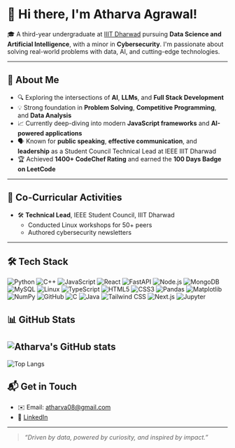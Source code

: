 # 👋 Hi there, I'm Atharva Agrawal!

🎓 A third-year undergraduate at [IIIT Dharwad](https://iiitdwd.ac.in/) pursuing **Data Science and Artificial Intelligence**, with a minor in **Cybersecurity**. I'm passionate about solving real-world problems with data, AI, and cutting-edge technologies.

---

## 🧠 About Me

- 🔍 Exploring the intersections of **AI**, **LLMs**, and **Full Stack Development**
- 💡 Strong foundation in **Problem Solving**, **Competitive Programming**, and **Data Analysis**
- 📈 Currently deep-diving into modern **JavaScript frameworks** and **AI-powered applications**
- 🗣️ Known for **public speaking**, **effective communication**, and **leadership** as a Student Council Technical Lead at IEEE IIIT Dharwad
- 🏆 Achieved **1400+ CodeChef Rating** and earned the **100 Days Badge on LeetCode**

---

## 🎯 Co-Curricular Activities

- 🛠 **Technical Lead**, IEEE Student Council, IIIT Dharwad
  - Conducted Linux workshops for 50+ peers
  - Authored cybersecurity newsletters

---
## 🛠️ Tech Stack

![Python](https://img.shields.io/badge/Python-3776AB?style=flat&logo=python&logoColor=white)
![C++](https://img.shields.io/badge/C++-00599C?style=flat&logo=c%2B%2B&logoColor=white)
![JavaScript](https://img.shields.io/badge/JavaScript-F7DF1E?style=flat&logo=javascript&logoColor=black)
![React](https://img.shields.io/badge/React-20232A?style=flat&logo=react&logoColor=61DAFB)
![FastAPI](https://img.shields.io/badge/FastAPI-005571?style=flat&logo=fastapi)
![Node.js](https://img.shields.io/badge/Node.js-339933?style=flat&logo=node.js&logoColor=white)
![MongoDB](https://img.shields.io/badge/MongoDB-4EA94B?style=flat&logo=mongodb&logoColor=white)
![MySQL](https://img.shields.io/badge/MySQL-4479A1?style=flat&logo=mysql&logoColor=white)
![Linux](https://img.shields.io/badge/Linux-FCC624?style=flat&logo=linux&logoColor=black)
![TypeScript](https://img.shields.io/badge/TypeScript-3178C6?style=flat&logo=typescript&logoColor=white)
![HTML5](https://img.shields.io/badge/HTML5-E34F26?style=flat&logo=html5&logoColor=white)
![CSS3](https://img.shields.io/badge/CSS3-1572B6?style=flat&logo=css3&logoColor=white)
![Pandas](https://img.shields.io/badge/Pandas-150458?style=flat&logo=pandas&logoColor=white)
![Matplotlib](https://img.shields.io/badge/Matplotlib-11557C?style=flat&logo=matplotlib&logoColor=white)
![NumPy](https://img.shields.io/badge/NumPy-013243?style=flat&logo=numpy&logoColor=white)
![GitHub](https://img.shields.io/badge/GitHub-181717?style=flat&logo=github&logoColor=white)
![C](https://img.shields.io/badge/C-00599C?style=flat&logo=c&logoColor=white)
![Java](https://img.shields.io/badge/Java-007396?style=flat&logo=java&logoColor=white)
![Tailwind CSS](https://img.shields.io/badge/Tailwind_CSS-06B6D4?style=flat&logo=tailwindcss&logoColor=white)
![Next.js](https://img.shields.io/badge/Next.js-000000?style=flat&logo=nextdotjs&logoColor=white)
![Jupyter](https://img.shields.io/badge/Jupyter-F37626?style=flat&logo=jupyter&logoColor=white)



## 📊 GitHub Stats

![Atharva's GitHub stats](https://github-readme-stats.vercel.app/api?username=alpha08-prog&show_icons=true&theme=radical)
---
![Top Langs](https://github-readme-stats.vercel.app/api/top-langs/?username=alpha08-prog&layout=compact&theme=radical)

## 📬 Get in Touch

- ✉️ Email: [atharva08@gmail.com](mailto:atharva08@gmail.com)
- 🔗 [LinkedIn](https://www.linkedin.com/in/atharva-agrawal-172421330/)

---

> *“Driven by data, powered by curiosity, and inspired by impact.”*

